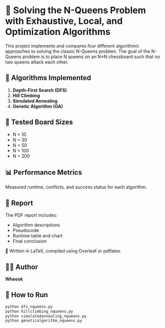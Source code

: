 # 🧠 Solving the N-Queens Problem with Exhaustive, Local, and Optimization Algorithms

This project implements and compares four different algorithmic approaches to solving the classic N-Queens problem. The goal of the N-Queens problem is to place N queens on an N×N chessboard such that no two queens attack each other.

## 📌 Algorithms Implemented

1. **Depth-First Search (DFS)**  
2. **Hill Climbing**  
3. **Simulated Annealing**  
4. **Genetic Algorithm (GA)**  

## 🧪 Tested Board Sizes

- N = 10
- N = 30
- N = 50
- N = 100
- N = 200

## 📊 Performance Metrics

Measured runtime, conflicts, and success status for each algorithm.


## 📖 Report

The PDF report includes:
- Algorithm descriptions
- Pseudocode
- Runtime table and chart
- Final conclusion

📝 Written in LaTeX, compiled using Overleaf or pdflatex.

## 👨‍💻 Author

**Wheesk**


## 💬 How to Run

```bash
python dfs_nqueens.py
python hillclimbing_nqueens.py
python simulatedannealing_nqueens.py
python geneticalgorithm_nqueens.py
```
